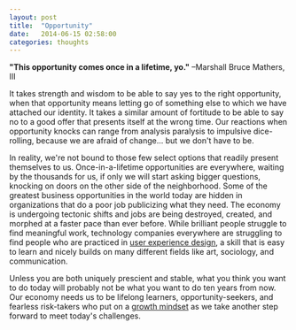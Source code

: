 ```yaml
---
layout: post
title:  "Opportunity"
date:   2014-06-15 02:58:00
categories: thoughts
---
```


**"This opportunity comes once in a lifetime, yo."** 
–Marshall Bruce Mathers, III

It takes strength and wisdom to be able to say yes to the right opportunity, when that opportunity means letting go of something else to which we have attached our identity. It takes a similar amount of fortitude to be able to say no to a good offer that presents itself at the wrong time. Our reactions when opportunity knocks can range from analysis paralysis to impulsive dice-rolling, because we are afraid of change... but we don't have to be. 

In reality, we're not bound to those few select options that readily present themselves to us. Once-in-a-lifetime opportunities are everywhere, waiting by the thousands for us, if only we will start asking bigger questions, knocking on doors on the other side of the neighborhood. Some of the greatest business opportunities in the world today are hidden in organizations that do a poor job publicizing what they need. The economy is undergoing tectonic shifts and jobs are being destroyed, created, and morphed at a faster pace than ever before. While brilliant people struggle to find meaningful work, technology companies everywhere are struggling to find people who are practiced in [user experience design](https://generalassemb.ly/learn/user-experience-design), a skill that is easy to learn and nicely builds on many different fields like art, sociology, and communication. 

Unless you are both uniquely prescient and stable, what you think you want to do today will probably not be what you want to do ten years from now. Our economy needs us to be lifelong learners, opportunity-seekers, and fearless risk-takers who put on a [growth mindset](https://www.youtube.com/watch?v=pN34FNbOKXc) as we take another step forward to meet today's challenges.